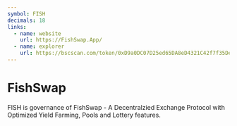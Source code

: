 ```yaml
---
symbol: FISH
decimals: 18
links:
  - name: website
    url: https://FishSwap.App/
  - name: explorer
    url: https://bscscan.com/token/0xD9a0DC07D25ed65DA8eD4321C42f7f35De81bf2D
---
```


# FishSwap

FISH is governance of FishSwap - A Decentralzied Exchange Protocol with Optimized Yield Farming, Pools and Lottery features.

